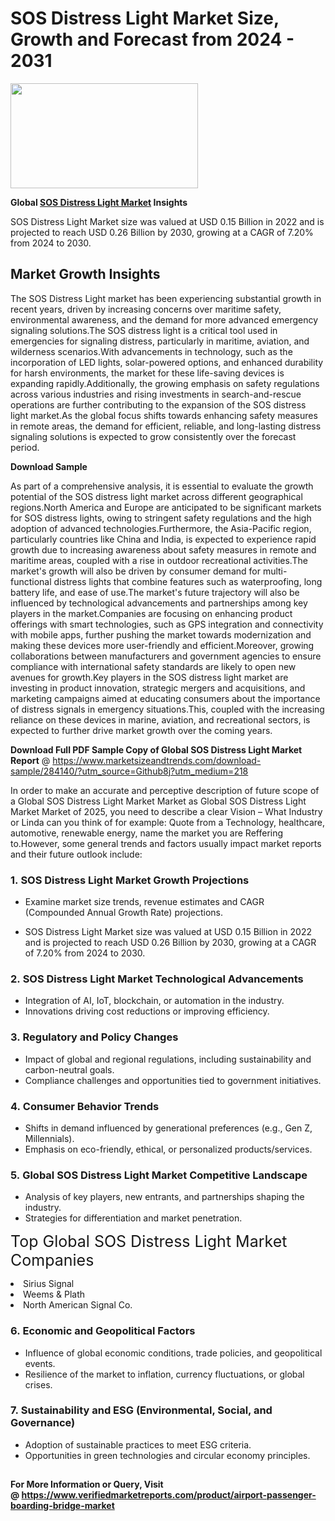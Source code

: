 <H1>SOS Distress Light Market Size, Growth and Forecast from 2024 - 2031</H1><img class="aligncenter size-medium wp-image-584254" src="https://thirdeyenews.in/wp-content/uploads/2024/09/Global-Market-Research-300x168.jpeg" alt="" width="300" height="168" /><p><strong>Global&nbsp;<a href="https://www.marketsizeandtrends.com/download-sample/284140/?utm_source=Github8j?utm_medium=218">SOS Distress Light Market</a> Insights</strong></p><p>SOS Distress Light Market size was valued at USD 0.15 Billion in 2022 and is projected to reach USD 0.26 Billion by 2030, growing at a CAGR of 7.20% from 2024 to 2030.</p><p><h2>Market Growth Insights</h2> <p>The SOS Distress Light market has been experiencing substantial growth in recent years, driven by increasing concerns over maritime safety, environmental awareness, and the demand for more advanced emergency signaling solutions.The SOS distress light is a critical tool used in emergencies for signaling distress, particularly in maritime, aviation, and wilderness scenarios.With advancements in technology, such as the incorporation of LED lights, solar-powered options, and enhanced durability for harsh environments, the market for these life-saving devices is expanding rapidly.Additionally, the growing emphasis on safety regulations across various industries and rising investments in search-and-rescue operations are further contributing to the expansion of the SOS distress light market.As the global focus shifts towards enhancing safety measures in remote areas, the demand for efficient, reliable, and long-lasting distress signaling solutions is expected to grow consistently over the forecast period.</p> <p><strong>Download Sample</strong></p> <p>As part of a comprehensive analysis, it is essential to evaluate the growth potential of the SOS distress light market across different geographical regions.North America and Europe are anticipated to be significant markets for SOS distress lights, owing to stringent safety regulations and the high adoption of advanced technologies.Furthermore, the Asia-Pacific region, particularly countries like China and India, is expected to experience rapid growth due to increasing awareness about safety measures in remote and maritime areas, coupled with a rise in outdoor recreational activities.The market's growth will also be driven by consumer demand for multi-functional distress lights that combine features such as waterproofing, long battery life, and ease of use.The market's future trajectory will also be influenced by technological advancements and partnerships among key players in the market.Companies are focusing on enhancing product offerings with smart technologies, such as GPS integration and connectivity with mobile apps, further pushing the market towards modernization and making these devices more user-friendly and efficient.Moreover, growing collaborations between manufacturers and government agencies to ensure compliance with international safety standards are likely to open new avenues for growth.Key players in the SOS distress light market are investing in product innovation, strategic mergers and acquisitions, and marketing campaigns aimed at educating consumers about the importance of distress signals in emergency situations.This, coupled with the increasing reliance on these devices in marine, aviation, and recreational sectors, is expected to further drive market growth over the coming years.<p><span class=""><strong>Download Full PDF Sample Copy of Global SOS Distress Light Market Report</strong> @ <a href="https://www.marketsizeandtrends.com/download-sample/284140/?utm_source=Github8j?utm_medium=218" target="_blank">https://www.marketsizeandtrends.com/download-sample/284140/?utm_source=Github8j?utm_medium=218</a></span></p><p>In order to make an accurate and perceptive description of future scope of a Global&nbsp;SOS Distress Light Market Market as Global&nbsp;SOS Distress Light Market Market of 2025, you need to describe a clear Vision &ndash; What Industry or Linda can you think of for example: Quote from a Technology, healthcare, automotive, renewable energy, name the market you are Reffering to.However, some general trends and factors usually impact market reports and their future outlook include:</p><h3>1.&nbsp;<strong>SOS Distress Light Market Growth Projections</strong></h3><ul><li>Examine market size trends, revenue estimates and CAGR (Compounded Annual Growth Rate) projections.</li><li><p>SOS Distress Light Market size was valued at USD 0.15 Billion in 2022 and is projected to reach USD 0.26 Billion by 2030, growing at a CAGR of 7.20% from 2024 to 2030.</p></li></ul><h3>2.&nbsp;<strong>SOS Distress Light Market Technological Advancements</strong></h3><ul><li>Integration of AI, IoT, blockchain, or automation in the industry.</li><li>Innovations driving cost reductions or improving efficiency.</li></ul><h3>3.&nbsp;<strong>Regulatory and Policy Changes</strong></h3><ul><li>Impact of global and regional regulations, including sustainability and carbon-neutral goals.</li><li>Compliance challenges and opportunities tied to government initiatives.</li></ul><h3>4.&nbsp;<strong>Consumer Behavior Trends</strong></h3><ul><li>Shifts in demand influenced by generational preferences (e.g., Gen Z, Millennials).</li><li>Emphasis on eco-friendly, ethical, or personalized products/services.</li></ul><h3>5.&nbsp;<strong>Global SOS Distress Light Market Competitive Landscape</strong></h3><ul><li>Analysis of key players, new entrants, and partnerships shaping the industry.</li><li>Strategies for differentiation and market penetration.</li></ul><p data-pm-slice="1 1 []"><span style="color: inherit; font-family: inherit; font-size: 25px;">Top Global SOS Distress Light Market Companies</span></p><div class="" data-test-id=""><p><li>Sirius Signal</li><li> Weems & Plath</li><li> North American Signal Co.</li></p></div><h3>6.&nbsp;<strong>Economic and Geopolitical Factors</strong></h3><ul><li>Influence of global economic conditions, trade policies, and geopolitical events.</li><li>Resilience of the market to inflation, currency fluctuations, or global crises.</li></ul><h3>7.&nbsp;<strong>Sustainability and ESG (Environmental, Social, and Governance)</strong></h3><ul><li>Adoption of sustainable practices to meet ESG criteria.</li><li>Opportunities in green technologies and circular economy principles.</li></ul><h2><strong style="font-size: 14px;">For More Information or Query, Visit @&nbsp;</strong><a style="background-color: #ffffff; font-size: 14px;" href="https://www.marketsizeandtrends.com/report/sos-distress-light-market/" target="_blank">https://www.verifiedmarketreports.com/product/airport-passenger-boarding-bridge-market</a></h2>